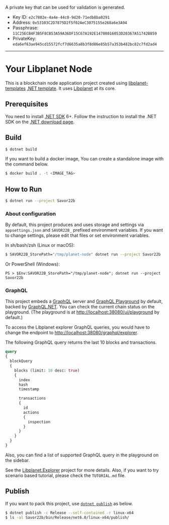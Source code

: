 A private key that can be used for validation is generated.

- Key ID: `e2c7802e-4a4e-44c0-9d20-71edb8ba0291`
- Address: `0x53103C2D7875D2f5f02AeC3075155e268a6e3A94`
- Passphrase: `11C25ECB4F3B5F8CB53A59A36DF15C67A192E14708016053D20367A51742B859`
- PrivateKey: `eda6ef63ae945cd15572fcf7d6635a8b3f8d86e85b57a353b482bc82c7fd2ad4`

----

Your Libplanet Node
===================

This is a blockchain node application project created using
[libplanet-templates] [.NET template].
It uses [Libplanet] at its core.

[libplanet-templates]: https://github.com/planetarium/libplanet-templates
[.NET template]: https://github.com/dotnet/templating/
[Libplanet]: https://libplanet.io/

Prerequisites
-------------

You need to install [.NET SDK] 6+. Follow the instruction to install
the .NET SDK on the [.NET download page][1].

[.NET SDK]: https://docs.microsoft.com/dotnet/core/sdk
[1]: https://dotnet.microsoft.com/download


Build
-----

```bash
$ dotnet build
```

If you want to build a docker image, You can create a standalone image
with the command below.
```bash
$ docker build . -t <IMAGE_TAG>
```

How to Run
----------

```bash
$ dotnet run --project Savor22b
```

### About configuration
By default, this project produces and uses storage and settings via
`appsettings.json` and `SAVOR22B_` prefixed environment variables. If you want to
change settings, please edit that files or set environment variables.

In sh/bash/zsh (Linux or macOS):

```sh
$ SAVOR22B_StorePath="/tmp/planet-node" dotnet run --project Savor22b
```

Or PowerShell (Windows):

```pwsh
PS > $Env:SAVOR22B_StorePath="/tmp/planet-node"; dotnet run --project Savor22b
```

### GraphQL
This project embeds a [GraphQL] server and [GraphQL Playground] by default,
backed by [GraphQL.NET]. You can check the current chain status on the
playground. (The playground is at <http://localhost:38080/ui/playground> by
default.)

To access the Libplanet explorer GraphQL queries, you would have to change the
endpoint to <http://localhost:38080/graphql/explorer>.

The following GraphQL query returns the last 10 blocks and transactions.

```graphql
query
{
  blockQuery
  {
    blocks (limit: 10 desc: true)
    {
      index
      hash
      timestamp

      transactions
      {
        id
        actions
        {
          inspection
        }
      }
    }
  }
}
```

Also, you can find a list of supported GraphQL query in the playground on the
sidebar.

See the [Libplanet.Explorer] project for more details.
Also, if you want to try scenario based tutorial, please check the
`TUTORIAL.md` file.

Publish
-------

If you want to pack this project, use [`dotnet publish`][dotnet publish] as below.

```bash
$ dotnet publish -c Release --self-contained -r linux-x64
$ ls -al Savor22b/bin/Release/net6.0/linux-x64/publish/
```

[dotnet publish]: https://docs.microsoft.com/en-US/dotnet/core/tools/dotnet-publish

[GraphQL]: https://graphql.org/
[GraphQL Playground]: https://github.com/graphql/graphql-playground
[GraphQL.NET]: https://graphql-dotnet.github.io/
[Libplanet.Explorer]: https://github.com/planetarium/libplanet/tree/main/Libplanet.Explorer

